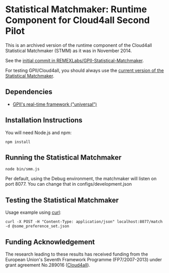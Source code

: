 # Statistical Matchmaker: Runtime Component for Cloud4all Second Pilot

This is an archived version of the runtime component of the 
Cloud4all Statistical Matchmaker (STMM) as it was in November 2014. 

See the [initial commit in REMEXLabs/GPII-Statistical-Matchmaker](https://github.com/REMEXLabs/GPII-Statistical-Matchmaker/tree/be6ea4601355653a0d62bbb86354e4f93c0e192b).

For testing GPII/Cloud4all, you should always use the [current version of the Statistical Matchmaker](https://github.com/REMEXLabs/GPII-Statistical-Matchmaker).

## Dependencies

* [GPII's real-time framework ("universal")](https://github.com/GPII/universal)

## Installation Instructions

You will need Node.js and npm: 

    npm install

## Running the Statistical Matchmaker

    node bin/smm.js

Per default, using the Debug environment, the matchmaker will listen on port 8077. You can change that in configs/development.json

## Testing the Statistical Matchmaker
	
Usage example using [curl](http://curl.haxx.se/):

	curl -X POST -H "Content-Type: application/json" localhost:8077/match -d @some_preference_set.json

## Funding Acknowledgement

The research leading to these results has received funding from the European
Union's Seventh Framework Programme (FP7/2007-2013) under grant agreement No.289016
([Cloud4all](http://www.cloud4all.info/)).

